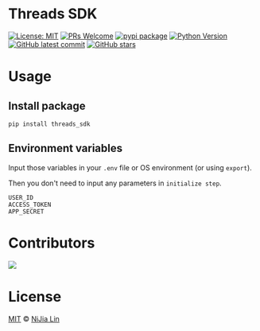 # Threads SDK

[![License: MIT](https://img.shields.io/badge/License-MIT-blue.svg)](https://opensource.org/licenses/MIT)
[![PRs Welcome](https://img.shields.io/badge/PRs-welcome-brightgreen.svg)](https://github.com//louis70109/threads-sdk#contributing)
[![pypi package](https://badge.fury.io/py/threads-sdk.svg)](https://badge.fury.io/py/threads-sdk)
[![Python Version](https://img.shields.io/badge/Python-%3E%3D%203.5-blue.svg)](https://badge.fury.io/py/threads-sdk)
[![GitHub latest commit](https://badgen.net/github/last-commit/louis70109/threads-sdk)](https://GitHub.com/louis70109/threads-sdk/)
[![GitHub stars](https://img.shields.io/github/stars/louis70109/threads-sdk.svg?style=social&label=Star&maxAge=2592000)](https://GitHub.com/louis70109/threads-sdk/stargazers/)


# Usage


## Install package

```
pip install threads_sdk
```


## Environment variables

Input those variables in your `.env` file or OS environment (or using `export`).

Then you don't need to input any parameters in `initialize step`.

```
USER_ID
ACCESS_TOKEN
APP_SECRET
```

# Contributors

<a href="https://github.com/louis70109/threads-sdk/graphs/contributors">
  <img src="https://contrib.rocks/image?repo=louis70109/threads-sdk" />
</a>

# License

[MIT](https://github.com/louis70109/threads-sdk/blob/master/LICENSE) © [NiJia Lin](https://nijialin.com/about/)
